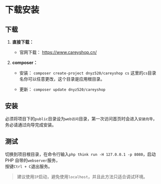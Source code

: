 # 下载安装

## 下载
1. **直接下载：**
	* 官网下载：
	https://www.careyshop.cn/

3. **composer：**
	* 安装：
	`composer create-project dnyz520/careyshop cs`
	这里的`cs`目录名你可以任意更改，这个目录是应用根目录。
	
	* 更新：
	`composer update dnyz520/careyshop`

## 安装
必须将项目下的`public`目录设为`web访问`目录，第一次访问首页时会进入`安装向导`，务必请通过向导完成安装。

## 测试
切换到项目根目录，在命令行输入`php think run -H 127.0.0.1 -p 8080`，启动 PHP 自带的`webserver`服务，  
按键`Ctrl + C`退出服务。

> 建议使用`IP`启动，避免使用`localhost`，并且此方法只适合调试环境。
